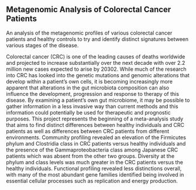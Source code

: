 ## Metagenomic Analysis of Colorectal Cancer Patients
An analysis of the metagenomic profiles of various colorectal cancer patients and healthy controls to try and identify distinct signatures between various stages of the disease. 

Colorectal cancer (CRC) is one of the leading causes of deaths worldwide and projected to increase substantially over the next decade with over 2.2 million new cases expected to arise by 20302. While much of the research into CRC has looked into the genetic mutations and genomic alterations that develop within a patient’s own cells, it is becoming increasingly more apparent that alterations in the gut microbiota composition can also influence the development, progression and response to therapy of this disease. By examining a patient’s own gut microbiome, it may be possible to gather information in a less invasive way than current methods and this information could potentially be used for therapeutic and prognostic purposes. This project represents the beginning of a meta-analysis study that aims to find distinct differences between healthy individuals and CRC patients as well as differences between CRC patients from different environments. Community profiling revealed an elevation of the Firmicutes phylum and Clostridia class in CRC patients versus healthy individuals and the presence of the Gammaproteobacteria class among Japanese CRC patients which was absent from the other two groups. Diversity at the phylum and class levels was much greater in the CRC patients versus the healthy individuals. Functional profiling revealed less distinctions overall, with many of the most abundant gene families identified being involved in essential cellular processes such as replication and energy production. 
